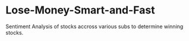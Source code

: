 # Lose-Money-Smart-and-Fast

Sentiment Analysis of stocks accross various subs to determine winning stocks. 
